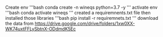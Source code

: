 Create env
'''bash
conda create -n wineqs python=3.7 -y
'''
activate env
'''bash
conda activate wineqs
'''
created a requiremnents.txt file
then installed those libraries
'''bash
pip install -r requiremnets.txt
'''
download the data from
https://drive.google.com/drive/folders/1xw0XX-WK74uxtFFLySbtnX-ODdmdK5Ec